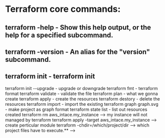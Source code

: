 # Terraform core commands: 
## terraform -help             - Show this help output, or the help for a specified subcommand.
## terraform -version          - An alias for the "version" subcommand.
## terraform init              - terraform init
  terraform init --upgrade    - upgrade or downgrade
  terraform fmt               - terraform format
  terraform validate          - validate the file
  terraform plan              - what we gonna create 
  terraform apply             - create the resources 
  terraform destory           - delete the resources 
  terraform import            - import the existing 
  terraform graph graph.svg   - make project as graph format
  terraform state list        - list out resources created
  terraform rm aws_intace.my_instance            --> my instance will not managed by terraform
  terraform apply -target aws_intace.my_instance --> create perticular module
  terraform -chdir=/which/project/dir            --> which project files have to execute.** -->
